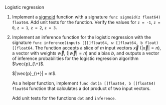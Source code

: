 Logistic regression

1. Implement a [sigmoid](https://en.wikipedia.org/wiki/Sigmoid_function) function with a signature `func sigmoid(z float64) float64`.
   Add unit tests for the function. Verify the values for `z = -1`, `z = 0`, `z = 1`, `z = 2`, `z = 3`.

2. Implement an inference function for the logistic regression with the signature `func inference(inputs [][]float64, w []float64, b float) []float64`.
   The function accepts a slice of $m$ input vectors $\vec{x}$ ($|\vec{x}| = n$), a vector with weights $\vec{w}$, ($|\vec{w}| = n$) and a bias $b$,
   and outputs a vector of inference probabilities for the logistic regression algorithm $\vec{p}_{\+}$.

   $|\vec{p}_{\+}| = m$.

   As a helper function, implement `func dot(a []float64, b []float64) float64` function that calculates a dot product of two input vectors.

   Add unit tests for the functions `dot` and `inference`.
